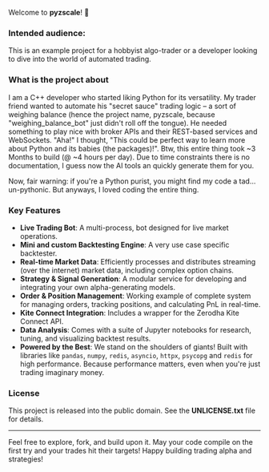 Welcome to **pyzscale**! 🎉

### Intended audience:
This is an example project for a hobbyist algo-trader or a developer looking to dive into the world of automated trading. 

### What is the project about
I am a C++ developer who started liking Python for its versatility. My trader friend wanted to automate his "secret sauce" trading logic – a sort of weighing balance (hence the project name, pyzscale, because "weighing_balance_bot" just didn't roll off the tongue). He needed something to play nice with broker APIs and their REST-based services and WebSockets. "Aha!" I thought, "This could be perfect way to learn more about Python and its babies (the packages)!". 
Btw, this entire thing took ~3 Months to build (@ ~4 hours per day). Due to time constraints there is no documentation, I guess now the AI tools an quickly generate them for you.

Now, fair warning: if you're a Python purist, you might find my code a tad... un-pythonic. But anyways, I loved coding the entire thing. 

### Key Features

*   **Live Trading Bot**: A multi-process, bot designed for live market operations.
*   **Mini and custom Backtesting Engine**: A very use case specific backtester.
*   **Real-time Market Data**: Efficiently processes and distributes streaming (over the internet) market data, including complex option chains.
*   **Strategy & Signal Generation**: A modular service for developing and integrating your own alpha-generating models.
*   **Order & Position Management**: Working example of complete system for managing orders, tracking positions, and calculating PnL in real-time.
*   **Kite Connect Integration**: Includes a wrapper for the Zerodha Kite Connect API.
*   **Data Analysis**: Comes with a suite of Jupyter notebooks for research, tuning, and visualizing backtest results.
*   **Powered by the Best**: We stand on the shoulders of giants! Built with libraries like `pandas`, `numpy`, `redis`, `asyncio`, `httpx`, `psycopg` and `redis` for high performance. Because performance matters, even when you're just trading imaginary money.

### License

This project is released into the public domain. See the **UNLICENSE.txt** file for details.

---

Feel free to explore, fork, and build upon it. May your code compile on the first try and your trades hit their targets! Happy building trading alpha and strategies!
